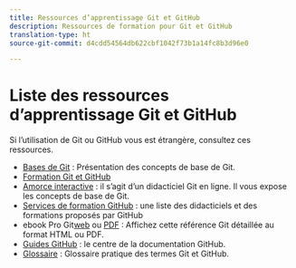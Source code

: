 ```yaml
---
title: Ressources d’apprentissage Git et GitHub
description: Ressources de formation pour Git et GitHub
translation-type: ht
source-git-commit: d4cdd54564db622cbf1042f73b1a14fc8b3d96e0

---
```



# Liste des ressources d’apprentissage Git et GitHub

Si l’utilisation de Git ou GitHub vous est étrangère, consultez ces ressources.

- [Bases de Git](https://git-scm.com/book/en/v2/Getting-Started-Git-Basics) : Présentation des concepts de base de Git.
- [Formation Git et GitHub](https://help.github.com/articles/good-resources-for-learning-git-and-github/)
- [Amorce interactive](https://try.github.io/) : il s’agit d’un didacticiel Git en ligne. Il vous expose les concepts de base de Git.
- [Services de formation GitHub](https://services.github.com/training/) : une liste des didacticiels et des formations proposés par GitHub
- ebook Pro Git[web](https://git-scm.com/book/en/v2) ou [PDF](https://progit2.s3.amazonaws.com/en/2016-03-22-f3531/progit-en.1084.pdf) : Affichez cette référence Git détaillée au format HTML ou PDF.
- [Guides GitHub](https://guides.github.com/) : le centre de la documentation GitHub.
- [Glossaire](https://help.github.com/articles/github-glossary) : Glossaire pratique des termes Git et GitHub.
